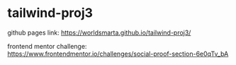 # tailwind-proj3

github pages link: https://worldsmarta.github.io/tailwind-proj3/

frontend mentor challenge: https://www.frontendmentor.io/challenges/social-proof-section-6e0qTv_bA
